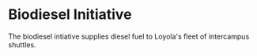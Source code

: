 # Biodiesel Initiative

The biodiesel intiative supplies diesel fuel to Loyola's fleet of intercampus shuttles.

